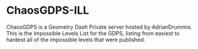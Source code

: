 # ChaosGDPS-ILL
ChaosGDPS is a Geometry Dash Private server hosted by AdrianDrummis. This is the Impossible Levels List for the GDPS, listing from easiest to hardest all of the
impossible levels that were published.
 
